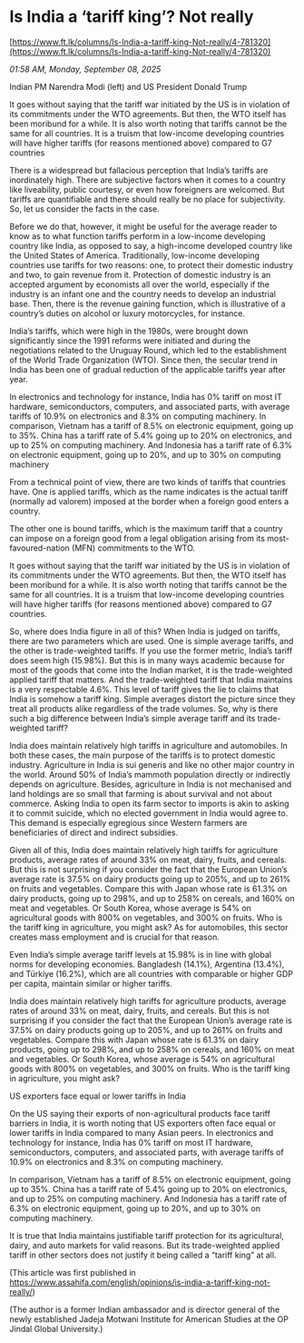 # Is India a ‘tariff king’? Not really

[https://www.ft.lk/columns/Is-India-a-tariff-king-Not-really/4-781320](https://www.ft.lk/columns/Is-India-a-tariff-king-Not-really/4-781320)

*01:58 AM, Monday, September 08, 2025*

Indian PM Narendra Modi (left) and US President Donald Trump

It goes without saying that the tariff war initiated by the US is in violation of its commitments under the WTO agreements. But then, the WTO itself has been moribund for a while. It is also worth noting that tariffs cannot be the same for all countries. It is a truism that low-income developing countries will have higher tariffs (for reasons mentioned above) compared to G7 countries

There is a widespread but fallacious perception that India’s tariffs are inordinately high. There are subjective factors when it comes to a country like liveability, public courtesy, or even how foreigners are welcomed. But tariffs are quantifiable and there should really be no place for subjectivity. So, let us consider the facts in the case.

Before we do that, however, it might be useful for the average reader to know as to what function tariffs perform in a low-income developing country like India, as opposed to say, a high-income developed country like the United States of America. Traditionally, low-income developing countries use tariffs for two reasons: one, to protect their domestic industry and two, to gain revenue from it. Protection of domestic industry is an accepted argument by economists all over the world, especially if the industry is an infant one and the country needs to develop an industrial base. Then, there is the revenue gaining function, which is illustrative of a country’s duties on alcohol or luxury motorcycles, for instance.

India’s tariffs, which were high in the 1980s, were brought down significantly since the 1991 reforms were initiated and during the negotiations related to the Uruguay Round, which led to the establishment of the World Trade Organization (WTO). Since then, the secular trend in India has been one of gradual reduction of the applicable tariffs year after year.

In electronics and technology for instance, India has 0% tariff on most IT hardware, semiconductors, computers, and associated parts, with average tariffs of 10.9% on electronics and 8.3% on computing machinery. In comparison, Vietnam has a tariff of 8.5% on electronic equipment, going up to 35%. China has a tariff rate of 5.4% going up to 20% on electronics, and up to 25% on computing machinery. And Indonesia has a tariff rate of 6.3% on electronic equipment, going up to 20%, and up to 30% on computing machinery

From a technical point of view, there are two kinds of tariffs that countries have. One is applied tariffs, which as the name indicates is the actual tariff (normally ad valorem) imposed at the border when a foreign good enters a country.

The other one is bound tariffs, which is the maximum tariff that a country can impose on a foreign good from a legal obligation arising from its most-favoured-nation (MFN) commitments to the WTO.

It goes without saying that the tariff war initiated by the US is in violation of its commitments under the WTO agreements. But then, the WTO itself has been moribund for a while. It is also worth noting that tariffs cannot be the same for all countries. It is a truism that low-income developing countries will have higher tariffs (for reasons mentioned above) compared to G7 countries.

So, where does India figure in all of this? When India is judged on tariffs, there are two parameters which are used. One is simple average tariffs, and the other is trade-weighted tariffs. If you use the former metric, India’s tariff does seem high (15.98%). But this is in many ways academic because for most of the goods that come into the Indian market, it is the trade-weighted applied tariff that matters. And the trade-weighted tariff that India maintains is a very respectable 4.6%. This level of tariff gives the lie to claims that India is somehow a tariff king. Simple averages distort the picture since they treat all products alike regardless of the trade volumes. So, why is there such a big difference between India’s simple average tariff and its trade-weighted tariff?

India does maintain relatively high tariffs in agriculture and automobiles. In both these cases, the main purpose of the tariffs is to protect domestic industry. Agriculture in India is sui generis and like no other major country in the world. Around 50% of India’s mammoth population directly or indirectly depends on agriculture. Besides, agriculture in India is not mechanised and land holdings are so small that farming is about survival and not about commerce. Asking India to open its farm sector to imports is akin to asking it to commit suicide, which no elected government in India would agree to. This demand is especially egregious since Western farmers are beneficiaries of direct and indirect subsidies.

Given all of this, India does maintain relatively high tariffs for agriculture products, average rates of around 33% on meat, dairy, fruits, and cereals. But this is not surprising if you consider the fact that the European Union’s average rate is 37.5% on dairy products going up to 205%, and up to 261% on fruits and vegetables. Compare this with Japan whose rate is 61.3% on dairy products, going up to 298%, and up to 258% on cereals, and 160% on meat and vegetables. Or South Korea, whose average is 54% on agricultural goods with 800% on vegetables, and 300% on fruits. Who is the tariff king in agriculture, you might ask? As for automobiles, this sector creates mass employment and is crucial for that reason.

Even India’s simple average tariff levels at 15.98% is in line with global norms for developing economies. Bangladesh (14.1%), Argentina (13.4%), and Türkiye (16.2%), which are all countries with comparable or higher GDP per capita, maintain similar or higher tariffs.

India does maintain relatively high tariffs for agriculture products, average rates of around 33% on meat, dairy, fruits, and cereals. But this is not surprising if you consider the fact that the European Union’s average rate is 37.5% on dairy products going up to 205%, and up to 261% on fruits and vegetables. Compare this with Japan whose rate is 61.3% on dairy products, going up to 298%, and up to 258% on cereals, and 160% on meat and vegetables. Or South Korea, whose average is 54% on agricultural goods with 800% on vegetables, and 300% on fruits. Who is the tariff king in agriculture, you might ask?

US exporters face equal or lower tariffs in India

On the US saying their exports of non-agricultural products face tariff barriers in India, it is worth noting that US exporters often face equal or lower tariffs in India compared to many Asian peers. In electronics and technology for instance, India has 0% tariff on most IT hardware, semiconductors, computers, and associated parts, with average tariffs of 10.9% on electronics and 8.3% on computing machinery.

In comparison, Vietnam has a tariff of 8.5% on electronic equipment, going up to 35%. China has a tariff rate of 5.4% going up to 20% on electronics, and up to 25% on computing machinery. And Indonesia has a tariff rate of 6.3% on electronic equipment, going up to 20%, and up to 30% on computing machinery.

It is true that India maintains justifiable tariff protection for its agricultural, dairy, and auto markets for valid reasons. But its trade-weighted applied tariff in other sectors does not justify it being called a “tariff king” at all.

(This article was first published in https://www.assahifa.com/english/opinions/is-india-a-tariff-king-not-really/)

(The author is a former Indian ambassador and is director general of the newly established Jadeja Motwani Institute for American Studies at the OP Jindal Global University.)

